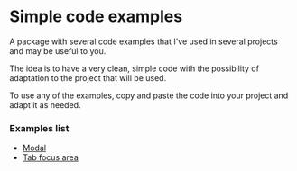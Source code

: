 # Simple code examples

A package with several code examples that I've used in several projects and may be useful to you.

The idea is to have a very clean, simple code with the possibility of adaptation to the project that will be used.

To use any of the examples, copy and paste the code into your project and adapt it as needed.

### Examples list

- [Modal](/modal)
- [Tab focus area](/tab-focus-area)
